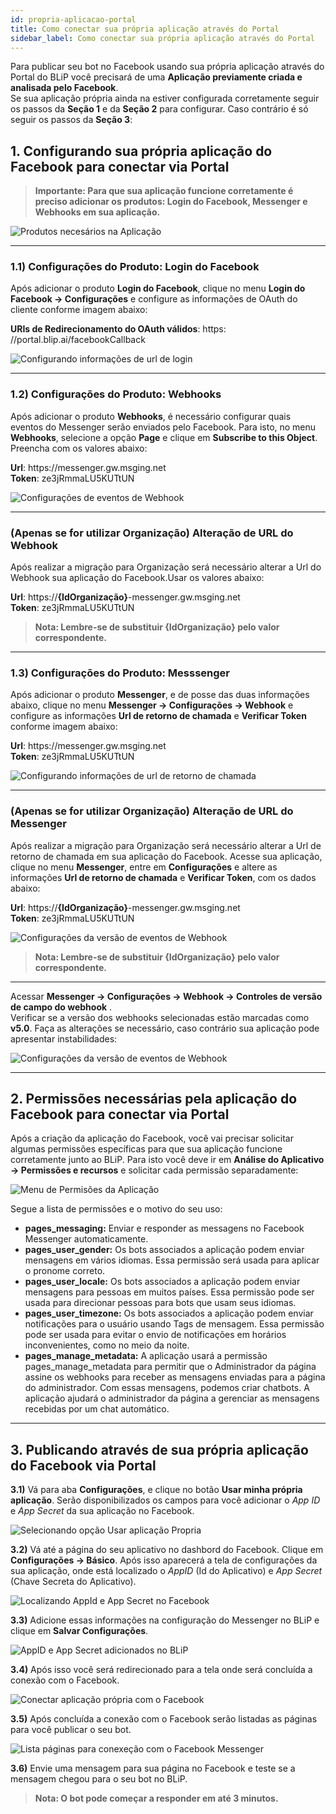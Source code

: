 ```yaml
---
id: propria-aplicacao-portal
title: Como conectar sua própria aplicação através do Portal
sidebar_label: Como conectar sua própria aplicação através do Portal
---
```


Para publicar seu bot no Facebook usando sua própria aplicação através do Portal do BLiP você precisará de uma **Aplicação previamente criada e analisada pelo Facebook**. <br>
Se sua aplicação própria ainda na estiver configurada corretamente seguir os passos da **Seção 1** 
e da **Seção 2** para configurar. Caso contrário é só seguir os passos da **Seção 3**:

## 1. Configurando sua própria aplicação do Facebook para conectar via Portal

> **Importante: Para que sua aplicação funcione corretamente é preciso adicionar os produtos: Login do Facebook, Messenger e Webhooks em sua aplicação.**

![Produtos necesários na Aplicação](/img/channels/messenger/propria-aplicacao-portal-1.png)

-----------------

### 1.1) Configurações do Produto: Login do Facebook
Após adicionar o produto **Login do Facebook**, clique no menu **Login do Facebook → Configurações** e configure as informações de OAuth do cliente conforme imagem abaixo:

**URIs de Redirecionamento do OAuth válidos**: ht&#8203;tps:&#8203;//portal.blip.ai/facebookCallback

![Configurando informações de url de login](/img/channels/messenger/propria-aplicacao-portal-2.png)<br>

-----------------

### 1.2) Configurações do Produto: Webhooks

Após adicionar o produto **Webhooks**, é necessário configurar quais eventos do Messenger serão enviados pelo Facebook. Para isto, no menu **Webhooks**, selecione a opção **Page** e clique em **Subscribe to this Object**. Preencha com os valores abaixo:

**Url**: ht​tps:​//messenger.gw.msging.net<br>
**Token**: ze3jRmmaLU5KUTtUN

![Configurações de eventos de Webhook](/img/channels/messenger/messenger-como-criar-aplicacao-facebook-7.png)<br>

-----------------

### (Apenas se for utilizar Organização) Alteração de URL do Webhook

Após realizar a migração para Organização será necessário alterar a Url do Webhook sua aplicação do Facebook.Usar os valores abaixo:

**Url**: https://**{IdOrganização}**-messenger.gw.msging.net<br>
**Token**: ze3jRmmaLU5KUTtUN


> **Nota: Lembre-se de substituir {IdOrganização} pelo valor correspondente.** 

-----------------

### 1.3) Configurações do Produto: Messsenger
Após adicionar o produto **Messenger**, e de posse das duas informações abaixo, clique no menu **Messenger → Configurações → Webhook** e configure as informações **Url de retorno de chamada** e **Verificar Token** conforme imagem abaixo:

**Url**: ht​tps:​//messenger.gw.msging.net<br>
**Token**: ze3jRmmaLU5KUTtUN

![Configurando informações de url de retorno de chamada](/img/channels/messenger/messenger-como-criar-aplicacao-facebook-6.png)<br>

-----------------

### (Apenas se for utilizar Organização) Alteração de URL do Messenger
Após realizar a migração para Organização será necessário alterar a Url de retorno de chamada em sua aplicação do Facebook.
Acesse sua aplicação, clique no menu **Messenger**, entre em **Configurações** e altere as informações **Url de retorno de chamada** e **Verificar Token**, com os dados abaixo:

**Url**: https://**{IdOrganização}**-messenger.gw.msging.net<br>
**Token**: ze3jRmmaLU5KUTtUN

![Configurações da versão de eventos de Webhook](/img/channels/messenger/propria-aplicacao-portal-5.png)<br>

> **Nota: Lembre-se de substituir {IdOrganização} pelo valor correspondente.** 

-----------------

Acessar  **Messenger → Configurações → Webhook → Controles de versão de campo do webhook** .<br>
Verificar se a versão dos webhooks selecionadas estão marcadas como **v5.0**. Faça as alterações se necessário, caso contrário sua aplicação pode apresentar instabilidades:

![Configurações da versão de eventos de Webhook](/img/channels/messenger/propria-aplicacao-portal-4.png)<br>

-----------------

## 2. Permissões necessárias pela aplicação do Facebook para conectar via Portal

Após a criação da aplicação do Facebook, você vai precisar solicitar algumas permissões específicas para que sua aplicação funcione corretamente junto ao BLiP. Para isto você deve ir em **Análise do Aplicativo → Permissões e recursos** e solicitar cada permissão separadamente:

![Menu de Permisões da Aplicação](/img/channels/messenger/propria-aplicacao-portal-6.png)<br>

Segue a lista de permissões e o motivo do seu uso:

* **pages_messaging:** Enviar e responder as messagens no Facebook Messenger automaticamente.
* **pages_user_gender:** Os bots associados a aplicação podem enviar mensagens em vários idiomas. Essa permissão será usada para aplicar o pronome correto.
* **pages_user_locale:** Os bots associados a aplicação podem enviar mensagens para pessoas em muitos países. Essa permissão pode ser usada para direcionar pessoas para bots que usam seus idiomas.
* **pages_user_timezone:** Os bots associados a aplicação podem enviar notificações para o usuário usando Tags de mensagem. Essa permissão pode ser usada para evitar o envio de notificações em horários inconvenientes, como no meio da noite.
* **pages_manage_metadata:** A aplicação usará a permissão pages_manage_metadata para permitir que o Administrador da página assine os webhooks para receber as mensagens enviadas para a página do administrador. Com essas mensagens, podemos criar chatbots. A aplicação ajudará o administrador da página a gerenciar as mensagens recebidas por um chat automático.

-----------------

## 3. Publicando através de sua própria aplicação do Facebook via Portal

**3.1)** Vá para aba **Configurações**, e clique no botão **Usar minha própria aplicação**. Serão disponibilizados os campos para você adicionar o *App ID* e *App Secret* da sua aplicação no Facebook.

![Selecionando opção Usar aplicação Propria](/img/channels/messenger/usar-aplicacao-propria.png)<br>

**3.2)** Vá até a página do seu aplicativo no dashbord do Facebook. Clique em **Configurações → Básico**. Após isso aparecerá a tela de configurações da sua aplicação, onde está localizado o *AppID* (Id do Aplicativo) e *App Secret* (Chave Secreta do Aplicativo).

![Localizando AppId e App Secret no Facebook](/img/channels/messenger/appid-facebook-dashboard.png)<br>

**3.3)** Adicione essas informações na configuração do Messenger no BLiP e clique em **Salvar Configurações**.

![AppID e App Secret adicionados no BLiP](/img/channels/messenger/adicionar-appid-appsecret.png)<br>

**3.4)** Após isso você será redirecionado para a tela onde será concluída a conexão com o Facebook.

![Conectar aplicação própria com o Facebook](/img/channels/messenger/conectar-aplicacao-propria.png)<br>

**3.5)** Após concluída a conexão com o Facebook serão listadas as páginas para você publicar o seu bot.

![Lista páginas para conexeção com o Facebook Messenger](/img/channels/messenger/propria-aplicacao-portal-3.png)<br>

**3.6)** Envie uma mensagem para sua página no Facebook e teste se a mensagem chegou para o seu bot no BLiP.

> **Nota: O bot pode começar a responder em até 3 minutos.**
<br>

<!-- Rating frame -->
<script type="text/javascript" src="/scripts/rating.js"></script>